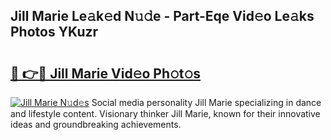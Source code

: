 ## Jill Marie Le𝚊k𝚎d N𝚞𝚍e - Part-Eqe Vid𝚎o Le𝚊ks Photos YKuzr

# <h2><a href="http://fbd67c.evod.top/?m=Jill+Marie">🔗 👉🔴 Jill Marie Vid𝚎o Ph𝚘t𝚘s</a></h2>

[![Jill Marie N𝚞d𝚎s](https://i.imgur.com/8V9OHl7.gif)](http://fbd67c.evod.top/?m=Jill+Marie)
Social media personality Jill Marie specializing in dance and lifestyle content. Visionary thinker Jill Marie, known for their innovative ideas and groundbreaking achievements. 
